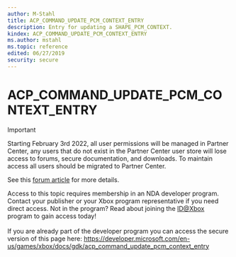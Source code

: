 ```yaml
---
author: M-Stahl
title: ACP_COMMAND_UPDATE_PCM_CONTEXT_ENTRY
description: Entry for updating a SHAPE_PCM_CONTEXT.
kindex: ACP_COMMAND_UPDATE_PCM_CONTEXT_ENTRY
ms.author: mstahl
ms.topic: reference
edited: 06/27/2019
security: secure
---
```


# ACP_COMMAND_UPDATE_PCM_CONTEXT_ENTRY
> [!IMPORTANT]
> Starting February 3rd 2022, all user permissions will be managed in Partner Center, any users that do not exist in the Partner Center user store will lose access to forums, secure documentation, and downloads. To maintain access all users should be migrated to Partner Center. <p></p>See this <a href="https://forums.xboxlive.com/articles/132187/breaking-change-user-access-for-forums-secure-docu.html">forum article</a> for more details.  

 Access to this topic requires membership in an NDA developer program. Contact your publisher or your Xbox program representative if you need direct access. Not in the program? Read about joining the <a href="https://www.xbox.com/Developers/id">ID@Xbox</a> program to gain access today!  <br/><br/>If you are already part of the developer program you can access the secure version of this page here: <a target="_blank" href="https://developer.microsoft.com/en-us/games/xbox/docs/gdk/acp_command_update_pcm_context_entry">https://developer.microsoft.com/en-us/games/xbox/docs/gdk/acp_command_update_pcm_context_entry</a>